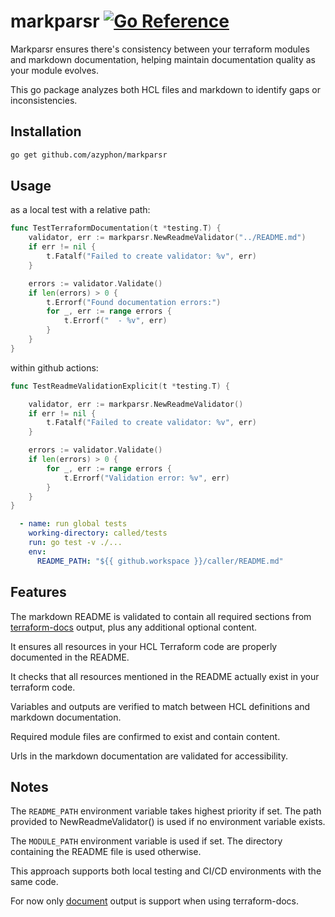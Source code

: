 # markparsr [![Go Reference](https://pkg.go.dev/badge/github.com/azyphon/markparsr.svg)](https://pkg.go.dev/github.com/azyphon/markparsr)

Markparsr ensures there's consistency between your terraform modules and markdown documentation, helping maintain documentation quality as your module evolves.

This go package analyzes both HCL files and markdown to identify gaps or inconsistencies.

## Installation

```zsh
go get github.com/azyphon/markparsr
```

## Usage

as a local test with a relative path:

```go
func TestTerraformDocumentation(t *testing.T) {
    validator, err := markparsr.NewReadmeValidator("../README.md")
    if err != nil {
        t.Fatalf("Failed to create validator: %v", err)
    }

    errors := validator.Validate()
    if len(errors) > 0 {
        t.Errorf("Found documentation errors:")
        for _, err := range errors {
            t.Errorf("  - %v", err)
        }
    }
}
```

within github actions:

```go
func TestReadmeValidationExplicit(t *testing.T) {

	validator, err := markparsr.NewReadmeValidator()
	if err != nil {
		t.Fatalf("Failed to create validator: %v", err)
	}

	errors := validator.Validate()
	if len(errors) > 0 {
		for _, err := range errors {
			t.Errorf("Validation error: %v", err)
		}
	}
}
```

```yaml
  - name: run global tests
    working-directory: called/tests
    run: go test -v ./...
    env:
      README_PATH: "${{ github.workspace }}/caller/README.md"
```

## Features

The markdown README is validated to contain all required sections from [terraform-docs](https://terraform-docs.io/) output, plus any additional optional content.

It ensures all resources in your HCL Terraform code are properly documented in the README.

It checks that all resources mentioned in the README actually exist in your terraform code.

Variables and outputs are verified to match between HCL definitions and markdown documentation.

Required module files are confirmed to exist and contain content.

Urls in the markdown documentation are validated for accessibility.

## Notes

The `README_PATH` environment variable takes highest priority if set.
The path provided to NewReadmeValidator() is used if no environment variable exists.

The `MODULE_PATH` environment variable is used if set.
The directory containing the README file is used otherwise.

This approach supports both local testing and CI/CD environments with the same code.

For now only [document](https://github.com/terraform-docs/terraform-docs/blob/master/docs/reference/markdown-document.md) output is support when using terraform-docs.
